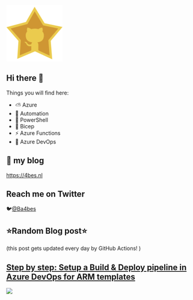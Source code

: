 ![Github Star](Assets/github-stars-logo_Color.png)

## Hi there 👋

Things you will find here:
- ⛅ Azure
- 🚗 Automation
- 🐚 PowerShell
- 💪 Bicep
- ⚡ Azure Functions
- 🚀 Azure DevOps


## 📝 my blog
<https://4bes.nl>

## Reach me on Twitter
🐦[@Ba4bes](https://twitter.com/Ba4bes)

<!---
- 🔭 I’m currently working on ...
- 🌱 I’m currently learning ...
- 👯 I’m looking to collaborate on ...
- 🤔 I’m looking for help with ...
- 💬 Ask me about ...
- 📫 How to reach me: ...
- 😄 Pronouns: ...
- ⚡ Fun fact: I have a standard poodle 🐩

-->

## ⭐Random Blog post⭐

(this post gets updated every day by GitHub Actions! )

<!-- Link -->
## [Step by step: Setup a Build &#038; Deploy pipeline in Azure DevOps for ARM templates](https://4bes.nl/2018/12/26/step-by-step-setup-a-build-deploy-pipeline-in-azure-devops-for-arm-templates/)

<a href="https://4bes.nl/2018/12/26/step-by-step-setup-a-build-deploy-pipeline-in-azure-devops-for-arm-templates/"><img src="https://4bes.nl/2018/10/16/script-download-and-install-powershell-core/" height="250px"></a>

